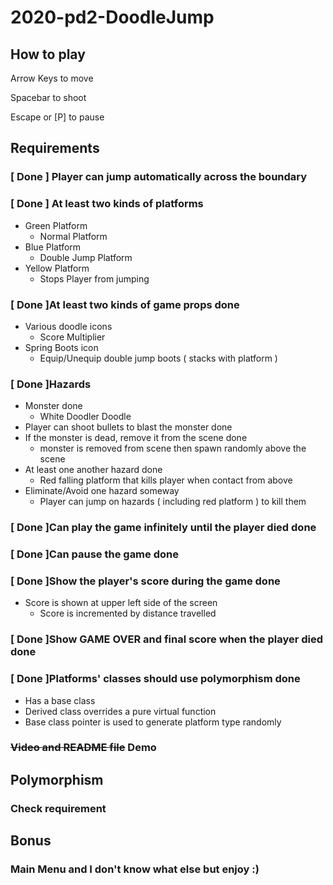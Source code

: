 # 2020-pd2-DoodleJump

## How to play
Arrow Keys to move

Spacebar to shoot

Escape or [P] to pause
## Requirements
### [ Done ] Player can jump automatically across the boundary

### [ Done ] At least two kinds of platforms
- Green Platform
  - Normal Platform
- Blue Platform
  - Double Jump Platform
- Yellow Platform
  - Stops Player from jumping

### [ Done ]At least two kinds of game props done
- Various doodle icons
  - Score Multiplier
- Spring Boots icon
  - Equip/Unequip double jump boots ( stacks with platform )

### [ Done ]Hazards
- Monster done
  - White Doodler Doodle
- Player can shoot bullets to blast the monster done
- If the monster is dead, remove it from the scene done
  - monster is removed from scene then spawn randomly above the scene
- At least one another hazard done
  - Red falling platform that kills player when contact from above
- Eliminate/Avoid one hazard someway
  - Player can jump on hazards ( including red platform ) to kill them

### [ Done ]Can play the game infinitely until the player died done
### [ Done ]Can pause the game done
### [ Done ]Show the player's score during the game done
- Score is shown at upper left side of the screen
  - Score is incremented by distance travelled

### [ Done ]Show GAME OVER and final score when the player died done
### [ Done ]Platforms' classes should use polymorphism done
- Has a base class
- Derived class overrides a pure virtual function
- Base class pointer is used to generate platform type randomly

### ~~Video and README file~~ Demo

## Polymorphism
### Check requirement
## Bonus
### Main Menu and I don't know what else but enjoy :)